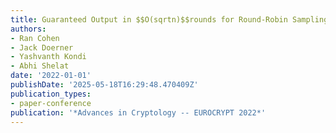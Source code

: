 ```yaml
---
title: Guaranteed Output in $$O(sqrtn)$$rounds for Round-Robin Sampling Protocols
authors:
- Ran Cohen
- Jack Doerner
- Yashvanth Kondi
- Abhi Shelat
date: '2022-01-01'
publishDate: '2025-05-18T16:29:48.470409Z'
publication_types:
- paper-conference
publication: '*Advances in Cryptology -- EUROCRYPT 2022*'
---
```


